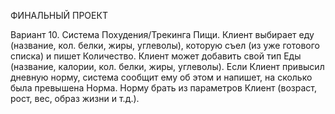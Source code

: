 ФИНАЛЬНЫЙ ПРОЕКТ

Вариант 10. 
Система Похудения/Трекинга Пищи. Клиент выбирает еду (название, кол. белки, жиры, углеволы), которую съел (из уже готового списка) и пишет Количество. Клиент может добавить свой тип Еды (название, калории, кол. белки, жиры, углеволы). Если Клиент привысил дневную норму, система сообщит ему об этом и напишет, на сколько была превышена Норма. Норму брать из параметров Клиент (возраст, рост, вес, образ жизни и т.д.).
